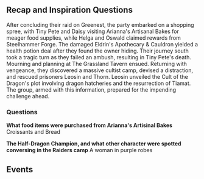 ## Recap and Inspiration Questions

After concluding their raid on Greenest, the party embarked on a shopping spree, with Tiny Pete and Daisy visiting Arianna's Artisanal Bakes for meager food supplies, while Helga and Oswald claimed rewards from Steelhammer Forge. The damaged Eldrin's Apothecary & Cauldron yielded a health potion deal after they found the owner hiding. Their journey south took a tragic turn as they failed an ambush, resulting in Tiny Pete's death. Mourning and planning at The Grassland Tavern ensued. Returning with vengeance, they discovered a massive cultist camp, devised a distraction, and rescued prisoners Leosin and Thorn. Leosin unveiled the Cult of the Dragon's plot involving dragon hatcheries and the resurrection of Tiamat. The group, armed with this information, prepared for the impending challenge ahead.

### Questions

**What food items were purchased from Arianna's Artisinal Bakes**
Croissants and Bread

**The Half-Dragon Champion, and what other character were spotted conversing in the Raiders camp**
A woman in purple robes 

## Events




